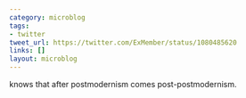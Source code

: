 ```yaml
---
category: microblog
tags:
- twitter
tweet_url: https://twitter.com/ExMember/status/1080485620
links: []
layout: microblog
---
```

knows that after postmodernism comes post-postmodernism.

